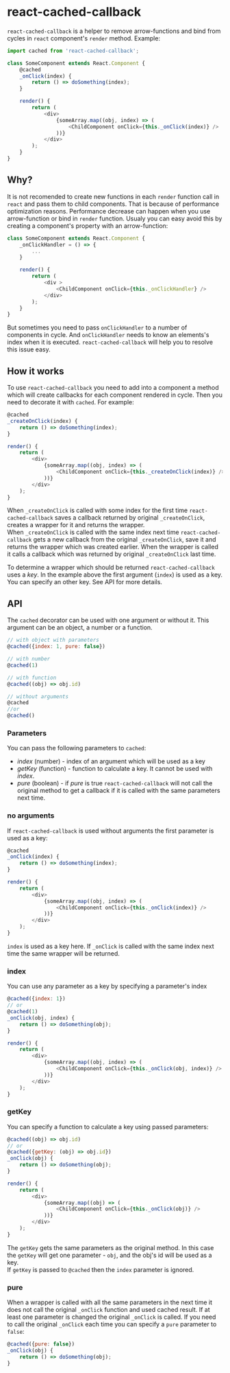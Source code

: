 # react-cached-callback #
`react-cached-callback` is a helper to remove arrow-functions and bind from cycles in `react` component's `render` method.
Example:
```javascript
import cached from 'react-cached-callback';

class SomeComponent extends React.Component {
	@cached
	_onClick(index) {
		return () => doSomething(index);
	}

	render() {
		return (
			<div>
				{someArray.map((obj, index) => (
					<ChildComponent onClick={this._onClick(index)} />
				))}
			</div>
		);
	}
}
```

## Why?
It is not recomended to create new functions in each `render` function call in `react` and pass them to child components. That is because of performance optimization reasons. Performance decrease can happen when you use arrow-function or bind in `render` function. Usualy you can easy avoid this by creating a component's property with an arrow-function:
```javascript
class SomeComponent extends React.Component {
	_onClickHandler = () => {
		...
	}

	render() {
		return (
			<div >
				<ChildComponent onClick={this._onClickHandler} />
			</div>
		);
	}
}
```
But sometimes you need to pass `onClickHandler` to a number of components in cycle. And `onClickHandler` needs to know an elements's index when it is executed.
`react-cached-callback` will help you to resolve this issue easy.

## How it works
To use `react-cached-callback` you need to add into a component a method  which will create callbacks for each component rendered in cycle. Then you need to decorate it with `cached`. For example:
```javascript
@cached
_createOnClick(index) {
	return () => doSomething(index);
}

render() {
	return (
		<div>
			{someArray.map((obj, index) => (
				<ChildComponent onClick={this._createOnClick(index)} />
			))}
		</div>
	);
}
```
When `_createOnClick` is called with some index for the first time `react-cached-callback` saves a callback returned by original `_createOnClick`, creates a wrapper for it and returns the wrapper.  
When `_createOnClick` is called with the same index next time `react-cached-callback` gets a new callback from the original `_createOnClick`, save it and returns the wrapper which was created earlier. When the wrapper is called it calls a callback which was returned by original `_createOnClick` last time.

To determine a wrapper which should be returned `react-cached-callback` uses a *key*. In the example above the first argument (`index`) is used as a key. You can specify an other key. See API for more details.

## API
The `cached` decorator can be used with one argument or without it. This argument can be an object, a number or a function.
```javascript
// with object with parameters
@cached({index: 1, pure: false})

// with number
@cached(1)

// with function
@cached((obj) => obj.id)

// without arguments
@cached
//or
@cached()
```

### Parameters
You can pass the following parameters to `cached`:
* *index* (number) - index of an argument which will be used as a key
* *getKey* (function) - function to calculate a key. It cannot be used with *index*.
* *pure* (boolean) - if *pure* is true `react-cached-callback` will not call the original method to get a callback if it is called with the same parameters next time.

### no arguments
If `react-cached-callback` is used without arguments the first parameter is used as a key:
```javascript
@cached
_onClick(index) {
	return () => doSomething(index);
}

render() {
	return (
		<div>
			{someArray.map((obj, index) => (
				<ChildComponent onClick={this._onClick(index)} />
			))}
		</div>
	);
}
```
`index` is used as a key here. If `_onClick` is called with the same index next time the same wrapper will be returned.

### index
You can use any parameter as a key by specifying a parameter's index
```javascript
@cached({index: 1})
// or 
@cached(1)
_onClick(obj, index) {
	return () => doSomething(obj);
}

render() {
	return (
		<div>
			{someArray.map((obj, index) => (
				<ChildComponent onClick={this._onClick(obj, index)} />
			))}
		</div>
	);
}
```

### getKey
You can specify a function to calculate a key using passed parameters:
```javascript
@cached((obj) => obj.id)
// or
@cached({getKey: (obj) => obj.id})
_onClick(obj) {
	return () => doSomething(obj);
}

render() {
	return (
		<div>
			{someArray.map((obj) => (
				<ChildComponent onClick={this._onClick(obj)} />
			))}
		</div>
	);
}
```
The `getKey` gets the same parameters as the original method. In this case the `getKey` will get one parameter - `obj`, and the obj's id will be used as a key.  
If `getKey` is passed to `@cached` then the `index` parameter is ignored.

### pure
When a wrapper is called with all the same parameters in the next time it does not call the original `_onClick` function and used cached result. If at least one parameter is changed the original `_onClick` is called.
If you need to call the original `_onClick` each time you can specify a `pure` parameter to `false`:
```javascript
@cached({pure: false})
_onClick(obj) {
	return () => doSomething(obj);
}
```